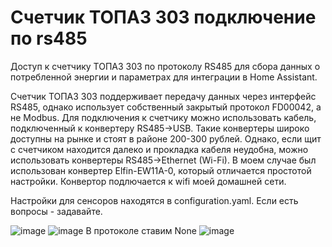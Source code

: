 # Счетчик ТОПАЗ 303 подключение по rs485
Доступ к счетчику ТОПАЗ 303 по протоколу RS485 для сбора данных о потребленной энергии и параметрах для интеграции в Home Assistant.

Счетчик ТОПАЗ 303 поддерживает передачу данных через интерфейс RS485, однако использует собственный закрытый протокол FD00042, а не Modbus. Для подключения к счетчику можно использовать кабель, подключенный к конвертеру RS485->USB. Такие конвертеры широко доступны на рынке и стоят в районе 200-300 рублей. Однако, если щит с счетчиком находится далеко и прокладка кабеля неудобна, можно использовать конвертеры RS485->Ethernet (Wi-Fi). В моем случае был использован конвертер Elfin-EW11A-0, который отличается простотой настройки.
Конвертор подлючается к wifi моей домашней сети.

Настройки для сенсоров находятся в configuration.yaml. Если есть вопросы - задавайте.

![image](https://github.com/user-attachments/assets/b8c5c8e8-4601-4a37-93aa-6c7da8112912)
![image](https://github.com/user-attachments/assets/1fc5d40b-cff6-4606-9960-0da09f42f841)
В протоколе ставим None
![image](https://github.com/user-attachments/assets/9f2820b5-81d9-49a7-aa89-b8e4ec9dd4f2)


